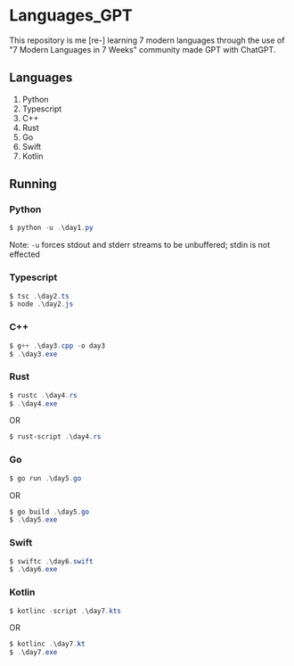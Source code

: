 # Languages_GPT

This repository is me [re-] learning 7 modern languages through the use of "7 Modern Languages in 7 Weeks" community made GPT with ChatGPT.

## Languages
1. Python
2. Typescript
3. C++
4. Rust
5. Go
6. Swift
7. Kotlin

## Running
### Python
```powershell
$ python -u .\day1.py
```

Note: `-u` forces stdout and stderr streams to be unbuffered; stdin is not effected

### Typescript
```powershell
$ tsc .\day2.ts
$ node .\day2.js
```

### C++
```powershell
$ g++ .\day3.cpp -o day3
$ .\day3.exe
```

### Rust
```powershell
$ rustc .\day4.rs
$ .\day4.exe
```
OR
```powershell
$ rust-script .\day4.rs
```

### Go
```powershell
$ go run .\day5.go
```
OR
```powershell
$ go build .\day5.go
$ .\day5.exe
```

### Swift
```powershell
$ swiftc .\day6.swift
$ .\day6.exe
```

### Kotlin
```powershell
$ kotlinc -script .\day7.kts
```
OR
```powershell
$ kotlinc .\day7.kt
$ .\day7.exe
```

